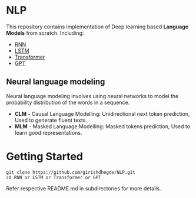 # NLP
This repository contains implementation of Deep learning based **Language Models** from scratch. Including:
* [RNN](./RNN)
* [LSTM](./LSTM)
* [Transformer](./Transformer)
* [GPT](./GPT)


## Neural language modeling
Neural language modeling involves using neural networks to model the probability distribution of the words in a sequence. 
* **CLM** - Causal Language Modelling: Unidirectional next token prediction, Used to generate fluent texts.
* **MLM** - Masked Language Modelling: Masked tokens prediction, Used to learn good representations.

# Getting Started

```shell
git clone https://github.com/girishdhegde/NLP.git
cd RNN or LSTM or Transformer or GPT
```
Refer respective README.md in subdirectories for more details.